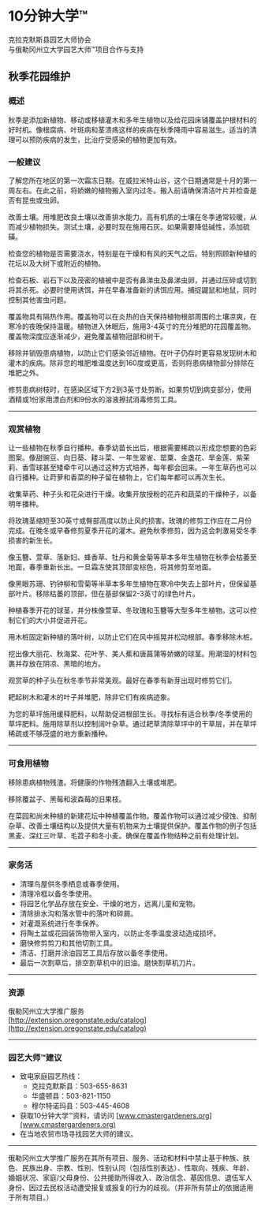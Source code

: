 # 10分钟大学™

克拉克默斯县园艺大师协会  
与俄勒冈州立大学园艺大师™项目合作与支持  

## 秋季花园维护

### 概述
秋季是添加新植物、移动或移植灌木和多年生植物以及给花园床铺覆盖护根材料的好时机。像根腐病、叶斑病和茎溃疡这样的疾病在秋季降雨中容易滋生。适当的清理可以预防疾病的发生，比治疗受感染的植物更加有效。

### 一般建议
了解您所在地区的第一次霜冻日期。在威拉米特山谷，这个日期通常是十月的第一周左右。在此之前，将娇嫩的植物搬入室内过冬。搬入前请确保清洁叶片并检查是否有昆虫或虫卵。

改善土壤。用堆肥改良土壤以改善排水能力。高有机质的土壤在冬季通常较暖，从而减少植物损失。测试土壤，必要时现在施用石灰。如果需要降低碱性，添加硫磺。

检查您的植物是否需要浇水，特别是在干燥和有风的天气之后。特别照顾新种植的花坛以及大树下或附近的植物。

检查石板、岩石下以及茂密的植被中是否有鼻涕虫及鼻涕虫卵，并通过压碎或切割将其杀死。必要时使用诱饵，并在早春准备新的诱饵应用。捕捉鼹鼠和地鼠，同时控制其他害虫问题。

覆盖物具有隔热作用。覆盖物可以在炎热的白天保持植物根部周围的土壤凉爽，在寒冷的夜晚保持温暖。植物进入休眠后，施用3-4英寸的充分堆肥的花园覆盖物。覆盖物深度应逐渐减少，避免覆盖植物冠部和树干。

移除并销毁患病植物，以防止它们感染邻近植物。在叶子仍存时更容易发现树木和灌木的疾病。除非您的堆肥堆温度达到160度或更高，否则将患病植物部分排除在堆肥之外。

修剪患病树枝时，在感染区域下方2到3英寸处剪断。如果剪切到病变部分，使用酒精或1份家用漂白剂和9份水的溶液擦拭消毒修剪工具。

---

### 观赏植物
让一些植物在秋季自行播种。春季幼苗长出后，根据需要稀疏以形成您想要的色彩图案。像甜豌豆、向日葵、耧斗菜、一年生翠雀、罂粟、金盏花、旱金莲、紫茉莉、香雪球甚至矮牵牛可以通过这种方式培养，每年都会回来。一年生草药也可以自行播种。让莳萝和香菜的种子留在植物上，它们每年都可以再次生长。

收集草药、种子头和花朵进行干燥。收集开放授粉的花卉和蔬菜的干燥种子，以备明年播种。

将玫瑰茎缩短至30英寸或臀部高度以防止风的损害。玫瑰的修剪工作应在二月份完成。在晚冬或早春修剪夏季开花的灌木。避免秋季修剪，因为这会刺激易受冬季损害的新生长。

像玉簪、萱草、落新妇、蜂香草、牡丹和黄金菊等草本多年生植物在秋季会枯萎至地面，春季重新长出。一旦霜冻使其顶部变棕色，将其修剪至地面。

像黑眼苏珊、钓钟柳和雪菊等半草本多年生植物在寒冷中失去上部叶片，但保留基部叶片。移除枯萎的顶部，但在基部保留2-3英寸的绿色叶片。

种植春季开花的球茎，并分株像萱草、冬玫瑰和玉簪等大型多年生植物。这可以控制它们的大小并促进开花。

用木桩固定新种植的落叶树，以防止它们在风中摇晃并松动根部。春季移除木桩。

挖出像大丽花、秋海棠、花叶芋、美人蕉和唐菖蒲等娇嫩的球茎。用潮湿的材料包裹并存放在阴凉、黑暗的地方。

观赏草的种子头在秋冬季节非常美观。最好在春季有新芽出现时修剪它们。

耙起树木和灌木的叶子并堆肥，除非它们有疾病迹象。

为您的草坪施用缓释肥料，以帮助促进根部生长。寻找标有适合秋季/冬季使用的草坪肥料。施用除草剂以控制阔叶杂草。通过耙草清除草坪中的干草层，并在草坪稀疏或不够茂盛的地方重新播种。

---

### 可食用植物
移除患病植物残渣。将健康的作物残渣翻入土壤或堆肥。

移除覆盆子、黑莓和波森莓的旧果枝。

在菜园和尚未种植的新建花坛中种植覆盖作物。覆盖作物可以通过减少侵蚀、抑制杂草、改善土壤结构以及提供大量有机物来为土壤提供保护。覆盖作物的例子包括黑麦、深红三叶草、毛苕子和冬小麦。确保在覆盖作物结种之前有处理计划。

---

### 家务活
- 清理鸟屋供冬季栖息或春季使用。
- 清理冷框以备冬季使用。
- 将园艺化学品存放在安全、干燥的地方，远离儿童和宠物。
- 清除排水沟和落水管中的落叶和碎屑。
- 对灌溉系统进行冬季保养。
- 将陶土盆或花园装饰物带入室内，以防止冬季温度波动造成损坏。
- 磨快修剪剪刀和其他切割工具。
- 清洁、打磨并涂油园艺工具后存放以备冬季使用。
- 最后一次割草后，排空割草机中的旧油。磨快割草机刀片。

---

### 资源
俄勒冈州立大学推广服务  
[http://extension.oregonstate.edu/catalog](http://extension.oregonstate.edu/catalog)

---

### 园艺大师™建议
- 致电家庭园艺热线：
  - 克拉克默斯县：503-655-8631
  - 华盛顿县：503-821-1150
  - 穆尔特诺玛县：503-445-4608
- 获取10分钟大学™资料，请访问 [www.cmastergardeners.org](www.cmastergardeners.org)
- 在当地农贸市场寻找园艺大师的建议。

---

俄勒冈州立大学推广服务在其所有项目、服务、活动和材料中禁止基于种族、肤色、民族出身、宗教、性别、性别认同（包括性别表达）、性取向、残疾、年龄、婚姻状况、家庭/父母身份、公共援助所得收入、政治信念、基因信息、退伍军人身份、因过去民权活动遭受报复或报复的行为的歧视。（并非所有禁止的依据适用于所有项目。）
